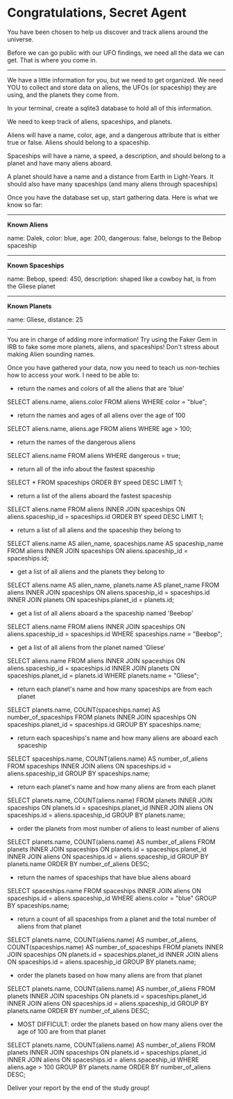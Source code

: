# Congratulations, Secret Agent


You have been chosen to help us discover and track aliens around the universe.

Before we can go public with our UFO findings, we need all the data we can get. That is where you come in. 

---

We have a little information for you, but we need to get organized. We need YOU to collect and store data on aliens, the UFOs (or spaceship) they are using, and the planets they come from.

In your terminal, create a sqlite3 database to hold all of this information.

We need to keep track of aliens, spaceships, and planets. 

Aliens will have a name, color, age, and a dangerous attribute that is either true or false. Aliens should belong to a spaceship.

Spaceships will have a name, a speed, a description, and should belong to a planet and have many aliens aboard.

A planet should have a name and a distance from Earth in Light-Years. It should also have many spaceships (and many aliens through spaceships)


Once you have the database set up, start gathering data. Here is what we know so far:

---

**Known Aliens**

name: Dalek, color: blue, age: 200, dangerous: false, belongs to the Bebop spaceship

---

**Known Spaceships**

name: Bebop, speed: 450, description: shaped like a cowboy hat, is from the Gliese planet

---

**Known Planets**

name: Gliese, distance: 25

---

You are in charge of adding more information! Try using the Faker Gem in IRB to fake some more planets, aliens, and spaceships! Don't stress about making Alien sounding names.


Once you have gathered your data, now you need to teach us non-techies how to access your work. I need to be able to:

- return the names and colors of all the aliens that are 'blue'

SELECT aliens.name, aliens.color
FROM aliens
WHERE color = "blue";

- return the names and ages of all aliens over the age of 100

SELECT aliens.name, aliens.age
FROM aliens
WHERE age > 100;

- return the names of the dangerous aliens

SELECT aliens.name
FROM aliens
WHERE dangerous = true;

- return all of the info about the fastest spaceship

SELECT *
FROM spaceships
ORDER BY speed DESC
LIMIT 1;

- return a list of the aliens aboard the fastest spaceship

SELECT aliens.name
FROM aliens
INNER JOIN spaceships
ON aliens.spaceship_id = spaceships.id
ORDER BY speed DESC
LIMIT 1;

- return a list of all aliens and the spaceship they belong to

SELECT aliens.name AS alien_name, spaceships.name AS spaceship_name
FROM aliens
INNER JOIN spaceships
ON aliens.spaceship_id = spaceships.id;

- get a list of all aliens and the planets they belong to 

SELECT aliens.name AS alien_name, planets.name AS planet_name
FROM aliens
INNER JOIN spaceships
ON aliens.spaceship_id = spaceships.id
INNER JOIN planets
ON spaceships.planet_id = planets.id;

- get a list of all aliens aboard a the spaceship named 'Beebop'

SELECT aliens.name
FROM aliens
INNER JOIN spaceships
ON aliens.spaceship_id = spaceships.id
WHERE spaceships.name = "Beebop";

- get a list of all aliens from the planet named 'Gliese'

SELECT aliens.name
FROM aliens
INNER JOIN spaceships
ON aliens.spaceship_id = spaceships.id
INNER JOIN planets
ON spaceships.planet_id = planets.id
WHERE planets.name = "Gliese";

- return each planet's name and how many spaceships are from each planet

SELECT planets.name, COUNT(spaceships.name) AS number_of_spaceships
FROM planets
INNER JOIN spaceships
ON spaceships.planet_id = spaceships.id
GROUP BY spaceships.name;

- return each spaceships's name and how many aliens are aboard each spaceship

SELECT spaceships.name, COUNT(aliens.name) AS number_of_aliens
FROM spaceships
INNER JOIN aliens
ON spaceships.id = aliens.spaceship_id
GROUP BY spaceships.name;

- return each planet's name and how many aliens are from each planet

SELECT planets.name, COUNT(aliens.name)
FROM planets
INNER JOIN spaceships
ON planets.id = spaceships.planet_id
INNER JOIN aliens
ON spaceships.id = aliens.spaceship_id
GROUP BY planets.name;

- order the planets from most number of aliens to least number of aliens

SELECT planets.name, COUNT(aliens.name) AS number_of_aliens
FROM planets
INNER JOIN spaceships
ON planets.id = spaceships.planet_id
INNER JOIN aliens
ON spaceships.id = aliens.spaceship_id
GROUP BY planets.name
ORDER BY number_of_aliens DESC;

- return the names of spaceships that have blue aliens aboard

SELECT spaceships.name
FROM spaceships
INNER JOIN aliens
ON spaceships.id = aliens.spaceship_id
WHERE aliens.color = "blue"
GROUP BY spaceships.name;

- return a count of all spaceships from a planet and the total number of aliens from that planet

SELECT planets.name, COUNT(aliens.name) AS number_of_aliens, COUNT(spaceships.name) AS number_of_spaceships
FROM planets
INNER JOIN spaceships
ON planets.id = spaceships.planet_id
INNER JOIN aliens
ON spaceships.id = aliens.spaceship_id
GROUP BY planets.name;

- order the planets based on how many aliens are from that planet

SELECT planets.name, COUNT(aliens.name) AS number_of_aliens
FROM planets
INNER JOIN spaceships
ON planets.id = spaceships.planet_id
INNER JOIN aliens
ON spaceships.id = aliens.spaceship_id
GROUP BY planets.name
ORDER BY number_of_aliens DESC;

- MOST DIFFICULT: order the planets based on how many aliens over the age of 100 are from that planet

SELECT planets.name, COUNT(aliens.name) AS number_of_aliens
FROM planets
INNER JOIN spaceships
ON planets.id = spaceships.planet_id
INNER JOIN aliens
ON spaceships.id = aliens.spaceship_id
WHERE aliens.age > 100
GROUP BY planets.name
ORDER BY number_of_aliens DESC;


Deliver your report by the end of the study group!
